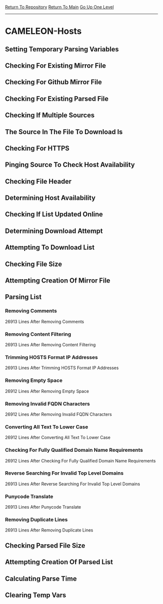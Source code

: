 [Return To Repository](https://github.com/DigitalWarrior/piholeparser/)
[Return To Main](https://github.com/DigitalWarrior/piholeparser/blob/master/RecentRunLogs/Mainlog.md)
[Go Up One Level](https://github.com/DigitalWarrior/piholeparser/blob/master/RecentRunLogs/TopLevelScripts/30-Processing-External-Blacklists.md)
____________________________________
# CAMELEON-Hosts
## Setting Temporary Parsing Variables
## Checking For Existing Mirror File
## Checking For Github Mirror File
## Checking For Existing Parsed File
## Checking If Multiple Sources
## The Source In The File To Download Is
## Checking For HTTPS
## Pinging Source To Check Host Availability
## Checking File Header
## Determining Host Availability
## Checking If List Updated Online
## Determining Download Attempt
## Attempting To Download List
## Checking File Size
## Attempting Creation Of Mirror File
## Parsing List
### Removing Comments
26913 Lines After Removing Comments
### Removing Content Filtering
26913 Lines After Removing Content Filtering
### Trimming HOSTS Format IP Addresses
26913 Lines After Trimming HOSTS Format IP Addresses
### Removing Empty Space
26912 Lines After Removing Empty Space
### Removing Invalid FQDN Characters
26912 Lines After Removing Invalid FQDN Characters
### Converting All Text To Lower Case
26912 Lines After Converting All Text To Lower Case
### Checking For Fully Qualified Domain Name Requirements
26912 Lines After Checking For Fully Qualified Domain Name Requirements
### Reverse Searching For Invalid Top Level Domains
26913 Lines After Reverse Searching For Invalid Top Level Domains
### Punycode Translate
26913 Lines After Punycode Translate
### Removing Duplicate Lines
26913 Lines After Removing Duplicate Lines
## Checking Parsed File Size
## Attempting Creation Of Parsed List
## Calculating Parse Time
## Clearing Temp Vars
